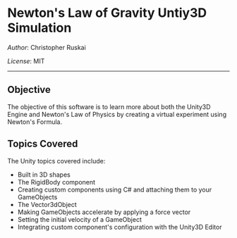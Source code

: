 # Newton's Law of Gravity Untiy3D Simulation
*Author*: Christopher Ruskai

*License*: MIT

___


## Objective

The objective of this software is to learn more about both the Unity3D Engine and Newton's Law of Physics by creating a virtual experiment using Newton's Formula.

## Topics Covered

The Unity topics covered include:
- Built in 3D shapes
- The RigidBody component
- Creating custom components using C# and attaching them to your GameObjects
- The Vector3dObject
- Making GameObjects accelerate by applying a force vector
- Setting the initial velocity of a GameObject
- Integrating custom component's configuration with the Unity3D Editor 

